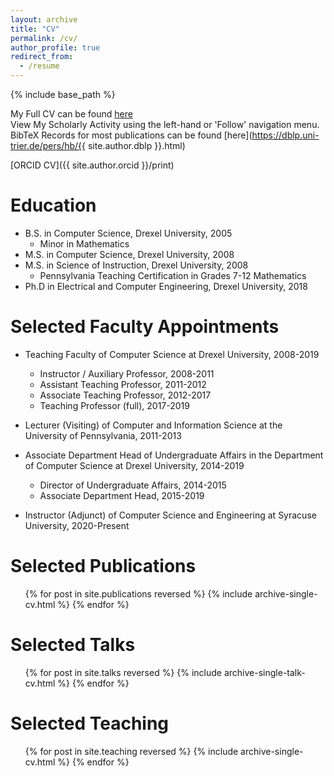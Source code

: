 ```yaml
---
layout: archive
title: "CV"
permalink: /cv/
author_profile: true
redirect_from:
  - /resume
---
```


{% include base_path %}

My Full CV can be found [here](/files/CV.pdf)    
View My Scholarly Activity using the left-hand or 'Follow' navigation menu.  
BibTeX Records for most publications can be found [here](https://dblp.uni-trier.de/pers/hb/{{ site.author.dblp }}.html)  
  
[ORCID CV]({{ site.author.orcid }}/print)

Education
======
* B.S. in Computer Science, Drexel University, 2005
  * Minor in Mathematics
* M.S. in Computer Science, Drexel University, 2008
* M.S. in Science of Instruction, Drexel University, 2008
  * Pennsylvania Teaching Certification in Grades 7-12 Mathematics
* Ph.D in Electrical and Computer Engineering, Drexel University, 2018

Selected Faculty Appointments
======
* Teaching Faculty of Computer Science at Drexel University, 2008-2019
  * Instructor / Auxiliary Professor, 2008-2011
  * Assistant Teaching Professor, 2011-2012
  * Associate Teaching Professor, 2012-2017
  * Teaching Professor (full), 2017-2019

* Lecturer (Visiting) of Computer and Information Science at the University of Pennsylvania, 2011-2013

* Associate Department Head of Undergraduate Affairs in the Department of Computer Science at Drexel University, 2014-2019
  * Director of Undergraduate Affairs, 2014-2015
  * Associate Department Head, 2015-2019

* Instructor (Adjunct) of Computer Science and Engineering at Syracuse University, 2020-Present

Selected Publications
======
  <ul>{% for post in site.publications reversed %}
    {% include archive-single-cv.html %}
  {% endfor %}</ul>
  
Selected Talks
======
  <ul>{% for post in site.talks reversed %}
    {% include archive-single-talk-cv.html %}
  {% endfor %}</ul>
  
Selected Teaching
======
  <ul>{% for post in site.teaching reversed %}
    {% include archive-single-cv.html %}
  {% endfor %}</ul>
